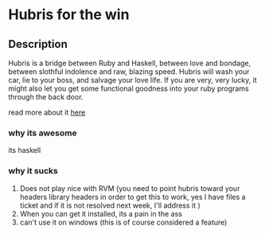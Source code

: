 Hubris for the win
======

## Description

Hubris is a bridge between Ruby and Haskell, between love and bondage,
between slothful indolence and raw, blazing speed. Hubris will wash
your car, lie to your boss, and salvage your love life. If you are 
very, very lucky, it might also let you get some functional goodness 
into your ruby programs through the back door.

read more about it [here](http://github.com/mwotton/Hubris)

### why its awesome 

its haskell

### why it sucks

1. Does not play nice with RVM (you need to point hubris toward your headers library headers in order to get this to work, yes I have files a ticket and if it is not resolved next week, I'll address it )
2. When you can get it installed, its a pain in the ass
3. can't use it on windows (this is of course considered a feature)


